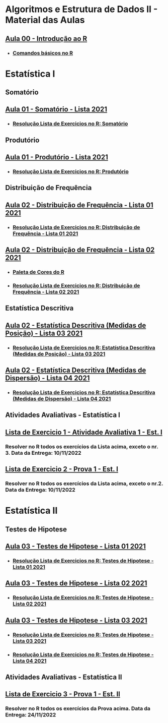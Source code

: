 # Algoritmos e Estrutura de Dados II - Material das Aulas

## [Aula 00 - Introdução ao R](https://github.com/gustavowillam/AEDII/blob/main/slides/1-Apresentacao%20Disciplina.pdf)

* ### [Comandos básicos no R](https://github.com/gustavowillam/AEDII/blob/main/programas/Aula00_R_basico.R)

# Estatística I

## Somatório 

## [Aula 01 - Somatório - Lista 2021](https://github.com/gustavowillam/AEDII/blob/main/Estatistica_I/1-Somat%C3%B3rio-Lista%20de%20Exerc%C3%ADcios%202021.pdf)

* ### [Resolução Lista de Exercicios no R: Somatório](https://github.com/gustavowillam/AEDII/blob/main/programas/Aula01_L1_2021.R)

## Produtório 

## [Aula 01 - Produtório - Lista 2021](https://github.com/gustavowillam/AEDII/blob/main/Estatistica_I/2-Produt%C3%B3rio-Lista%20de%20Exerc%C3%ADcios%202021.pdf)

* ### [Resolução Lista de Exercicios no R: Produtório](https://github.com/gustavowillam/AEDII/blob/main/programas/Aula01_L2_2021.R)

## Distribuição de Frequência

## [Aula 02 - Distribuição de Frequência - Lista 01 2021](https://github.com/gustavowillam/AEDII/blob/main/Estatistica_I/1-Estat%C3%ADstica%20Descritiva%20-%20Aula%201-Lista%20de%20Exerc%C3%ADcios%202021.pdf)

* ### [Resolução Lista de Exercicios no R: Distribuição de Frequência - Lista 01 2021](https://github.com/gustavowillam/AEDII/blob/main/programas/Aula02_L1_2021.R)

## [Aula 02 - Distribuição de Frequência - Lista 02 2021](https://github.com/gustavowillam/AEDII/blob/main/Estatistica_I/2-Estat%C3%ADstica%20Descritiva%20-%20Aula%202-Lista%20de%20Exerc%C3%ADcios%202021.pdf)

* ### [Paleta de Cores do R](https://github.com/gustavowillam/AEDII/blob/main/slides/R_colorPaletteCheatsheet.pdf)

* ### [Resolução Lista de Exercicios no R: Distribuição de Frequência - Lista 02 2021](https://github.com/gustavowillam/AEDII/blob/main/programas/Aula02_L2_2021.R)

## Estatística Descritiva

## [Aula 02 - Estatística Descritiva (Medidas de Posição) - Lista 03 2021](https://github.com/gustavowillam/AEDII/blob/main/Estatistica_I/3-Estat%C3%ADstica%20Descritiva%20-%20Aula%203-Lista%20de%20Exerc%C3%ADcios%202021.pdf)

* ### [Resolução Lista de Exercicios no R: Estatística Descritiva (Medidas de Posição) - Lista 03 2021](https://github.com/gustavowillam/AEDII/blob/main/programas/Aula02_L3_2021.R)

## [Aula 02 - Estatística Descritiva (Medidas de Dispersão) - Lista 04 2021](https://github.com/gustavowillam/AEDII/blob/main/Estatistica_I/4-Estat%C3%ADstica%20Descritiva%20-%20Aula%204-Lista%20de%20Exerc%C3%ADcios%202021.pdf)

* ### [Resolução Lista de Exercicios no R: Estatística Descritiva (Medidas de Dispersão) - Lista 04 2021](https://github.com/gustavowillam/AEDII/blob/main/programas/Aula02_L4_2021.R)


## Atividades Avaliativas - Estatística I 

## [Lista de Exercicio 1 - Atividade Avaliativa 1 - Est. I](https://github.com/gustavowillam/AEDII/blob/main/Estatistica_I/Atividade%20Avaliativa%202022%20-%20Somatorio%20Produtorio%20Est%20Descritiva-Lista%201.pdf)

### Resolver no R todos os exercícios da Lista acima, exceto o nr. 3. Data da Entrega: 10/11/2022 

## [Lista de Exercicio 2 - Prova 1 - Est. I](https://github.com/gustavowillam/AEDII/blob/main/Estatistica_I/Atividade%20Avaliativa%202022%20-%20Somatorio%20Produtorio%20Est%20Descritiva-Prova%201.pdf)

### Resolver no R todos os exercícios da Lista acima, exceto o nr.2. Data da Entrega: 10/11/2022 


# Estatística II

## Testes de Hipotese 

## [Aula 03 - Testes de Hipotese - Lista 01 2021](https://github.com/gustavowillam/AEDII/blob/main/Estatistica_II/Aula%201-Teste%20de%20Hip%C3%B3teses-Lista%20de%20Exerc%C3%ADcios%202021.pdf)

* ### [Resolução Lista de Exercicios no R: Testes de Hipotese - Lista 01 2021](https://github.com/gustavowillam/AEDII/blob/main/programas/Aula03_L1_2021.R)


## [Aula 03 - Testes de Hipotese - Lista 02 2021](https://github.com/gustavowillam/AEDII/blob/main/Estatistica_II/Aula%202-Teste%20de%20Hip%C3%B3teses-Lista%20de%20Exerc%C3%ADcios%202021.pdf)

* ### [Resolução Lista de Exercicios no R: Testes de Hipotese - Lista 02 2021](https://github.com/gustavowillam/AEDII/blob/main/programas/Aula03_L2_2021.R)

## [Aula 03 - Testes de Hipotese - Lista 03 2021](https://github.com/gustavowillam/AEDII/blob/main/Estatistica_II/Aula%203-Teste%20de%20Hip%C3%B3teses-Lista%20de%20Exerc%C3%ADcios%202021.pdf)

* ### [Resolução Lista de Exercicios no R: Testes de Hipotese - Lista 03 2021](https://github.com/gustavowillam/AEDII/blob/main/programas/Aula03_L3_2021.R)

* ### [Resolução Lista de Exercicios no R: Testes de Hipotese - Lista 04 2021](https://github.com/gustavowillam/AEDII/blob/main/programas/Aula03_L4_2021.R)


## Atividades Avaliativas - Estatística II 

## [Lista de Exercicio 3 - Prova 1 - Est. II](https://github.com/gustavowillam/AEDII/blob/main/Estatistica_II/Atividade%20Avaliativa%202022%20-%20Prova%201%20-%20Testes%20de%20Hipoteses.pdf)

### Resolver no R todos os exercícios da Prova acima. Data da Entrega: 24/11/2022
